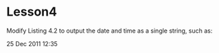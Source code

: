 # Lesson4

Modify Listing 4.2 to output the date and time as a single string, such as:

25 Dec 2011 12:35
